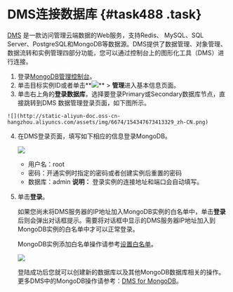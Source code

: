 # DMS连接数据库 {#task488 .task}

 [DMS](http://dms-rds.aliyun.com/) 是一款访问管理云端数据的Web服务，支持Redis、 MySQL、SQL Server、PostgreSQL和MongoDB等数据源。DMS提供了数据管理、对象管理、数据流转和实例管理四部分功能，您可以通过控制台上的图形化工具（DMS）进行连接。

1.   登录[MongoDB管理控制台](https://mongodb.console.aliyun.com/#/mongodb/detail/dds-bp141308a7947204/info)。 
2.  单击目标实例ID或者单击**![](http://static-aliyun-doc.oss-cn-hangzhou.aliyuncs.com/assets/img/6671/154347673413267_zh-CN.png)** \> **管理**进入基本信息页面。 
3.   单击右上角的**登录数据库**，选择要登录Primary或Secondary数据库节点，直接跳转到DMS 数据管理登录页面，如下图所示。 

    ![](http://static-aliyun-doc.oss-cn-hangzhou.aliyuncs.com/assets/img/6674/154347673413329_zh-CN.png)

4.  在DMS登录页面，填写如下相应的信息登录MongoDB。 

    ![](http://static-aliyun-doc.oss-cn-hangzhou.aliyuncs.com/assets/img/23695/154347673413740_zh-CN.png)

    -   用户名：root
    -   密码：开通实例时指定的密码或者创建实例后重置的密码
    -   数据库：admin
    **说明：** 登录实例的连接地址和端口会自动填写。

5.  单击**登录**。 

    如果您尚未将DMS服务器的IP地址加入MongoDB实例的白名单中，单击**登录**后则会弹出对话框提示。需要将对话框中显示的DMS服务器IP地址加入到MongoDB实例的白名单中才可以正常登录。

    MongoDB实例添加白名单操作请参考[设置白名单](cn.zh-CN/副本集快速入门/设置白名单.md#)。

    ![](http://static-aliyun-doc.oss-cn-hangzhou.aliyuncs.com/assets/img/23695/154347673433336_zh-CN.png)

    登陆成功后您就可以创建新的数据库以及其他MongoDB数据库相关的操作。更多DMS中的MongoDB操作请参考：[DMS for MongoDB](https://help.aliyun.com/document_detail/47683.html)。


